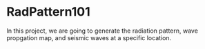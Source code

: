 # RadPattern101
In this project, we are going to generate the radiation pattern, wave propgation map, and seismic waves at a specific location. 
